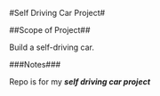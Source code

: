 #Self Driving Car Project#

##Scope of Project##

Build a self-driving car.

###Notes###

Repo is for my **_self driving car project_**



